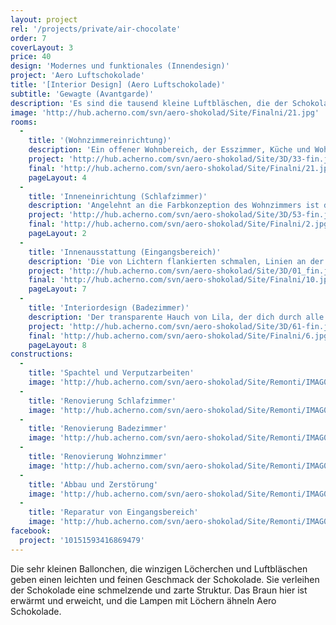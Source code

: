 ```yaml
---
layout: project
rel: '/projects/private/air-chocolate'
order: 7
coverLayout: 3
price: 40
design: 'Modernes und funktionales (Innendesign)'
project: 'Aero Luftschokolade'
title: '[Interior Design] (Aero Luftschokolade)'
subtitle: 'Gewagte (Avantgarde)'
description: 'Es sind die tausend kleine Luftbläschen, die der Schokolade eine leichte und zarte Textur verleihen. Warme braune Farbtöne und luftig extravagante Designerleuchten verheißen einen leckeren Hauch der beleibten Leckerei.'
image: 'http://hub.acherno.com/svn/aero-shokolad/Site/Finalni/21.jpg'
rooms:
  -
    title: '(Wohnzimmereinrichtung)'
    description: 'Ein offener Wohnbereich, der Esszimmer, Küche und Wohnzimmer in warmen Brauntönen, im dezenten Altweiß und transparenten Lila harmonisch vereint. Eine gewagte Kombination, die eine unverwechselbare Vision des Wohnens kreiert.'
    project: 'http://hub.acherno.com/svn/aero-shokolad/Site/3D/33-fin.jpg'
    final: 'http://hub.acherno.com/svn/aero-shokolad/Site/Finalni/21.jpg'
    pageLayout: 4
  -
    title: 'Inneneinrichtung (Schlafzimmer)'
    description: 'Angelehnt an die Farbkonzeption des Wohnzimmers ist das Schlafzimmer entsprechend dekoriert. Ein gemütlicher und angenehmerer Ort der Erholung, der dich sogar durch den kleinen Tageslichtschreibtisch den Start in den Alltag versüßt.'
    project: 'http://hub.acherno.com/svn/aero-shokolad/Site/3D/53-fin.jpg'
    final: 'http://hub.acherno.com/svn/aero-shokolad/Site/Finalni/2.jpg'
    pageLayout: 2
  -
    title: 'Innenausstattung (Eingangsbereich)'
    description: 'Die von Lichtern flankierten schmalen, Linien an der Decke geleiten dich sanft in das Herz der Wohnung.'
    project: 'http://hub.acherno.com/svn/aero-shokolad/Site/3D/01_fin.jpg'
    final: 'http://hub.acherno.com/svn/aero-shokolad/Site/Finalni/10.jpg'
    pageLayout: 7
  -
    title: 'Interiordesign (Badezimmer)'
    description: 'Der transparente Hauch von Lila, der dich durch alle Räume begleitet setzt im Badezimmer ein weiteres Highlight in Form von Orchideen und einem eindrucksvollen Ornament.'
    project: 'http://hub.acherno.com/svn/aero-shokolad/Site/3D/61-fin.jpg'
    final: 'http://hub.acherno.com/svn/aero-shokolad/Site/Finalni/6.jpg'
    pageLayout: 8
constructions:
  -
    title: 'Spachtel und Verputzarbeiten'
    image: 'http://hub.acherno.com/svn/aero-shokolad/Site/Remonti/IMAG0185.jpg'
  -
    title: 'Renovierung Schlafzimmer'
    image: 'http://hub.acherno.com/svn/aero-shokolad/Site/Remonti/IMAG0170.jpg'
  -
    title: 'Renovierung Badezimmer'
    image: 'http://hub.acherno.com/svn/aero-shokolad/Site/Remonti/IMAG0166.jpg'
  -
    title: 'Renovierung Wohnzimmer'
    image: 'http://hub.acherno.com/svn/aero-shokolad/Site/Remonti/IMAG0179.jpg'
  -
    title: 'Abbau und Zerstörung'
    image: 'http://hub.acherno.com/svn/aero-shokolad/Site/Remonti/IMAG0209.jpg'
  -
    title: 'Reparatur von Eingangsbereich'
    image: 'http://hub.acherno.com/svn/aero-shokolad/Site/Remonti/IMAG0178.jpg'
facebook:
  project: '10151593416869479'
---
```

Die sehr kleinen Ballonchen, die winzigen Löcherchen und Luftbläschen geben einen leichten und feinen Geschmack der Schokolade. Sie verleihen der Schokolade eine schmelzende und zarte Struktur. Das Braun hier ist erwärmt und erweicht, und die Lampen mit Löchern ähneln Aero Schokolade.